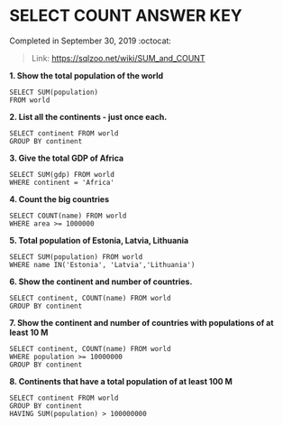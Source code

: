 # SELECT COUNT ANSWER KEY #
Completed in September 30, 2019 :octocat:
> Link: https://sqlzoo.net/wiki/SUM_and_COUNT

**1. Show the total population of the world**
```
SELECT SUM(population)
FROM world
```
**2. List all the continents - just once each.**
```
SELECT continent FROM world
GROUP BY continent
```
**3. Give the total GDP of Africa**
```
SELECT SUM(gdp) FROM world
WHERE continent = 'Africa'
```
**4. Count the big countries**
```
SELECT COUNT(name) FROM world
WHERE area >= 1000000
```
**5. Total population of Estonia, Latvia, Lithuania**
```
SELECT SUM(population) FROM world
WHERE name IN('Estonia', 'Latvia','Lithuania')
```
**6. Show the continent and number of countries.**
```
SELECT continent, COUNT(name) FROM world
GROUP BY continent
```
**7. Show the continent and number of countries with populations of at least 10 M**
```
SELECT continent, COUNT(name) FROM world
WHERE population >= 10000000
GROUP BY continent
```
**8. Continents that have a total population of at least 100 M**
```
SELECT continent FROM world
GROUP BY continent
HAVING SUM(population) > 100000000
```
